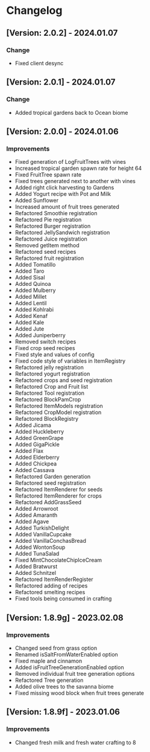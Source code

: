 # Changelog

## [Version: 2.0.2] - 2024.01.07
### Change
- Fixed client desync

## [Version: 2.0.1] - 2024.01.07
### Change
- Added tropical gardens back to Ocean biome


## [Version: 2.0.0] - 2024.01.06
### Improvements
- Fixed generation of LogFruitTrees with vines
- Increased tropical garden spawn rate for height 64
- Fixed FruitTree spawn rate
- Fixed trees generated next to another with vines
- Added right click harvesting to Gardens
- Added Yogurt recipe with Pot and Milk
- Added Sunflower
- Increased amount of fruit trees generated
- Refactored Smoothie registration
- Refactored Pie registration
- Refactored Burger registration
- Refactored JellySandwich registration
- Refactored Juice registration
- Removed getItem method
- Refactored seed recipes
- Refactored fruit registration
- Added Tomatillo
- Added Taro
- Added Sisal
- Added Quinoa
- Added Mulberry
- Added Millet
- Added Lentil
- Added Kohlrabi
- Added Kenaf
- Added Kale
- Added Jute
- Added Juniperberry
- Removed switch recipes
- Fixed crop seed recipes
- Fixed style and values of config
- Fixed code style of variables in ItemRegistry
- Refactored jelly registration
- Refactored yogurt registration
- Refactored crops and seed registration
- Refactored Crop and Fruit list
- Refactored Tool registration
- Refactored BlockPamCrop
- Refactored ItemModels registration
- Refactored CropModel registration
- Refactored BlockRegistry
- Added Jicama
- Added Huckleberry
- Added GreenGrape
- Added GigaPickle
- Added Flax
- Added Elderberry
- Added Chickpea
- Added Cassava
- Refactored Garden generation
- Refactored seed registration
- Refactored ItemRenderer for seeds
- Refactored ItemRenderer for crops
- Refactored AddGrassSeed
- Added Arrowroot
- Added Amaranth
- Added Agave
- Added TurkishDelight
- Added VanillaCupcake
- Added VanillaConchasBread
- Added WontonSoup
- Added TunaSalad
- Fixed MintChocolateChipIceCream
- Added Bratwurst
- Added Schnitzel
- Refactored ItemRenderRegister
- Refactored adding of recipes
- Refactored smelting recipes
- Fixed tools being consumed in crafting


## [Version: 1.8.9g] - 2023.02.08
### Improvements
- Changed seed from grass option
- Renamed isSaltFromWaterEnabled option
- Fixed maple and cinnamon
- Added isFruitTreeGenerationEnabled option
- Removed individual fruit tree generation options
- Refactored Tree generation
- Added olive trees to the savanna biome
- Fixed missing wood block when fruit trees generate


## [Version: 1.8.9f] - 2023.01.06
### Improvements
- Changed fresh milk and fresh water crafting to 8
